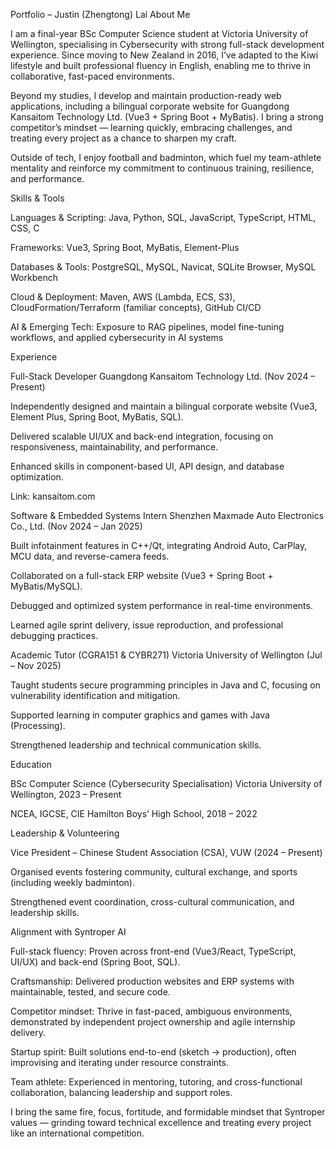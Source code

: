 Portfolio – Justin (Zhengtong) Lai
About Me

I am a final-year BSc Computer Science student at Victoria University of Wellington, specialising in Cybersecurity with strong full-stack development experience. Since moving to New Zealand in 2016, I’ve adapted to the Kiwi lifestyle and built professional fluency in English, enabling me to thrive in collaborative, fast-paced environments.

Beyond my studies, I develop and maintain production-ready web applications, including a bilingual corporate website for Guangdong Kansaitom Technology Ltd. (Vue3 + Spring Boot + MyBatis). I bring a strong competitor’s mindset — learning quickly, embracing challenges, and treating every project as a chance to sharpen my craft.

Outside of tech, I enjoy football and badminton, which fuel my team-athlete mentality and reinforce my commitment to continuous training, resilience, and performance.

Skills & Tools

Languages & Scripting: Java, Python, SQL, JavaScript, TypeScript, HTML, CSS, C

Frameworks: Vue3, Spring Boot, MyBatis, Element-Plus

Databases & Tools: PostgreSQL, MySQL, Navicat, SQLite Browser, MySQL Workbench

Cloud & Deployment: Maven, AWS (Lambda, ECS, S3), CloudFormation/Terraform (familiar concepts), GitHub CI/CD

AI & Emerging Tech: Exposure to RAG pipelines, model fine-tuning workflows, and applied cybersecurity in AI systems

Experience

Full-Stack Developer
Guangdong Kansaitom Technology Ltd. (Nov 2024 – Present)

Independently designed and maintain a bilingual corporate website (Vue3, Element Plus, Spring Boot, MyBatis, SQL).

Delivered scalable UI/UX and back-end integration, focusing on responsiveness, maintainability, and performance.

Enhanced skills in component-based UI, API design, and database optimization.

Link: kansaitom.com

Software & Embedded Systems Intern
Shenzhen Maxmade Auto Electronics Co., Ltd. (Nov 2024 – Jan 2025)

Built infotainment features in C++/Qt, integrating Android Auto, CarPlay, MCU data, and reverse-camera feeds.

Collaborated on a full-stack ERP website (Vue3 + Spring Boot + MyBatis/MySQL).

Debugged and optimized system performance in real-time environments.

Learned agile sprint delivery, issue reproduction, and professional debugging practices.

Academic Tutor (CGRA151 & CYBR271)
Victoria University of Wellington (Jul – Nov 2025)

Taught students secure programming principles in Java and C, focusing on vulnerability identification and mitigation.

Supported learning in computer graphics and games with Java (Processing).

Strengthened leadership and technical communication skills.

Education

BSc Computer Science (Cybersecurity Specialisation)
Victoria University of Wellington, 2023 – Present

NCEA, IGCSE, CIE
Hamilton Boys’ High School, 2018 – 2022

Leadership & Volunteering

Vice President – Chinese Student Association (CSA), VUW (2024 – Present)

Organised events fostering community, cultural exchange, and sports (including weekly badminton).

Strengthened event coordination, cross-cultural communication, and leadership skills.

Alignment with Syntroper AI

Full-stack fluency: Proven across front-end (Vue3/React, TypeScript, UI/UX) and back-end (Spring Boot, SQL).

Craftsmanship: Delivered production websites and ERP systems with maintainable, tested, and secure code.

Competitor mindset: Thrive in fast-paced, ambiguous environments, demonstrated by independent project ownership and agile internship delivery.

Startup spirit: Built solutions end-to-end (sketch → production), often improvising and iterating under resource constraints.

Team athlete: Experienced in mentoring, tutoring, and cross-functional collaboration, balancing leadership and support roles.

I bring the same fire, focus, fortitude, and formidable mindset that Syntroper values — grinding toward technical excellence and treating every project like an international competition.
